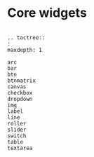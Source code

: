 # Core widgets

```eval_rst

.. toctree::
:
maxdepth: 1

arc
bar
btn
btnmatrix
canvas
checkbox
dropdown
img
label
line
roller
slider
switch
table
textarea

```


